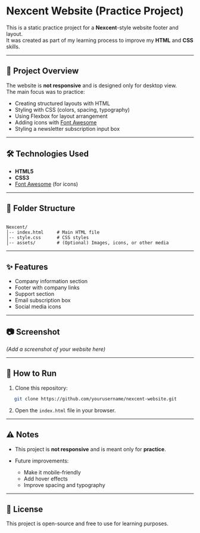 # Nexcent Website (Practice Project)

This is a static practice project for a **Nexcent**-style website footer and layout.  
It was created as part of my learning process to improve my **HTML** and **CSS** skills.

---

## 📌 Project Overview
The website is **not responsive** and is designed only for desktop view.  
The main focus was to practice:
- Creating structured layouts with HTML
- Styling with CSS (colors, spacing, typography)
- Using Flexbox for layout arrangement
- Adding icons with [Font Awesome](https://fontawesome.com/)
- Styling a newsletter subscription input box

---

## 🛠️ Technologies Used
- **HTML5**
- **CSS3**
- [Font Awesome](https://fontawesome.com/) (for icons)

---

## 📂 Folder Structure
```

Nexcent/
│-- index.html     # Main HTML file
│-- style.css      # CSS styles
│-- assets/        # (Optional) Images, icons, or other media

````

---

## ✨ Features
- Company information section
- Footer with company links
- Support section
- Email subscription box
- Social media icons

---

## 📷 Screenshot
*(Add a screenshot of your website here)*

---

## 🚀 How to Run
1. Clone this repository:
```bash
   git clone https://github.com/yourusername/nexcent-website.git
````

2. Open the `index.html` file in your browser.

---

## ⚠️ Notes

* This project is **not responsive** and is meant only for **practice**.
* Future improvements:

  * Make it mobile-friendly
  * Add hover effects
  * Improve spacing and typography

---

## 📜 License

This project is open-source and free to use for learning purposes.
